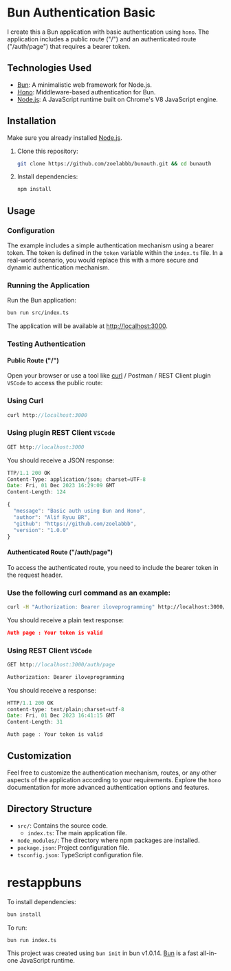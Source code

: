 # Bun Authentication Basic

I create this a Bun application with basic authentication using `hono`. The application includes a public route ("/") and an authenticated route ("/auth/page") that requires a bearer token.

## Technologies Used

- [Bun](https://bun.js.org/): A minimalistic web framework for Node.js.
- [Hono](https://hono.js.org/): Middleware-based authentication for Bun.
- [Node.js](https://nodejs.org/): A JavaScript runtime built on Chrome's V8 JavaScript engine.

## Installation

Make sure you already installed [Node.js](https://nodejs.org/).

1. Clone this repository:

   ```bash
   git clone https://github.com/zoelabbb/bunauth.git && cd bunauth
   ```

2. Install dependencies:

   ```bash
   npm install
   ```

## Usage

### Configuration

The example includes a simple authentication mechanism using a bearer token. The token is defined in the `token` variable within the `index.ts` file. In a real-world scenario, you would replace this with a more secure and dynamic authentication mechanism.

### Running the Application

Run the Bun application:

```bash
bun run src/index.ts
```

The application will be available at [http://localhost:3000](http://localhost:3000).

### Testing Authentication

#### Public Route ("/")

Open your browser or use a tool like [curl](https://curl.haxx.se/) / Postman / REST Client plugin `VSCode` to access the public route:

### Using Curl

```js
curl http://localhost:3000
```

### Using plugin REST Client `VSCode`

```js
GET http://localhost:3000
```

You should receive a JSON response:

```js
TTP/1.1 200 OK
Content-Type: application/json; charset=UTF-8
Date: Fri, 01 Dec 2023 16:29:09 GMT
Content-Length: 124

{
  "message": "Basic auth using Bun and Hono",
  "author": "Alif Ryuu BR",
  "github": "https://github.com/zoelabbb",
  "version": "1.0.0"
}
```

#### Authenticated Route ("/auth/page")

To access the authenticated route, you need to include the bearer token in the request header.

### Use the following curl command as an example:
```bash
curl -H "Authorization: Bearer iloveprogramming" http://localhost:3000/auth/page
```

You should receive a plain text response:

```json
Auth page : Your token is valid
```

### Using REST Client `VSCode`
```js
GET http://localhost:3000/auth/page

Authorization: Bearer iloveprogramming
```

You should receive a response:
```js
HTTP/1.1 200 OK
content-type: text/plain;charset=utf-8
Date: Fri, 01 Dec 2023 16:41:15 GMT
Content-Length: 31

Auth page : Your token is valid
```


## Customization

Feel free to customize the authentication mechanism, routes, or any other aspects of the application according to your requirements. Explore the `hono` documentation for more advanced authentication options and features.

## Directory Structure

- `src/`: Contains the source code.
  - `index.ts`: The main application file.
- `node_modules/`: The directory where npm packages are installed.
- `package.json`: Project configuration file.
- `tsconfig.json`: TypeScript configuration file.

# restappbuns

To install dependencies:

```bash
bun install
```

To run:

```bash
bun run index.ts
```

This project was created using `bun init` in bun v1.0.14. [Bun](https://bun.sh) is a fast all-in-one JavaScript runtime.

